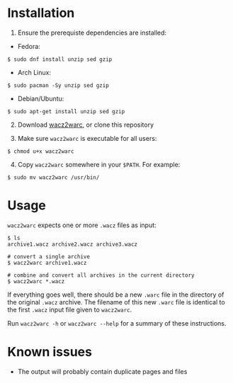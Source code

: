 # Installation

1. Ensure the prerequiste dependencies are installed: 

* Fedora:

``` shellsession
$ sudo dnf install unzip sed gzip
```

* Arch Linux:

``` shellsession
$ sudo pacman -Sy unzip sed gzip
```

* Debian/Ubuntu:

``` shellsession
$ sudo apt-get install unzip sed gzip
```

2. Download [wacz2warc](placeholder), or clone this repository

3. Make sure `wacz2warc` is executable for all users: 

``` shellsession
$ chmod u+x wacz2warc
```

4. Copy `wacz2warc` somewhere in your `$PATH`. For example: 

``` shellsession
$ sudo mv wacz2warc /usr/bin/
```

# Usage #

`wacz2warc` expects one or more `.wacz` files as input:

``` shellsession
$ ls 
archive1.wacz archive2.wacz archive3.wacz 

# convert a single archive
$ wacz2warc archive1.wacz

# combine and convert all archives in the current directory
$ wacz2warc *.wacz
```

If everything goes well, there should be a new `.warc` file in the directory of the original `.wacz` archive. The filename of this new `.warc` file is identical to the first `.wacz` input file given to `wacz2warc`.

Run `wacz2warc -h` or `wacz2warc --help` for a summary of these instructions.

# Known issues #

* The output will probably contain duplicate pages and files
